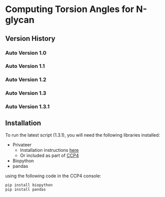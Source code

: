 # Computing Torsion Angles for N-glycan

## Version History
### Auto Version 1.0

### Auto Version 1.1

### Auto Version 1.2

### Auto Version 1.3

### Auto Version 1.3.1


## Installation

To run the latest script (1.3.1), you will need the following libraries installed:
* Privateer
  * Installation instructions [here](https://github.com/glycojones/privateer)
  * Or included as part of [CCP4](https://www.ccp4.ac.uk/)
* Biopython
* pandas

using the following code in the CCP4 console:
```
pip install biopython
pip install pandas
```
